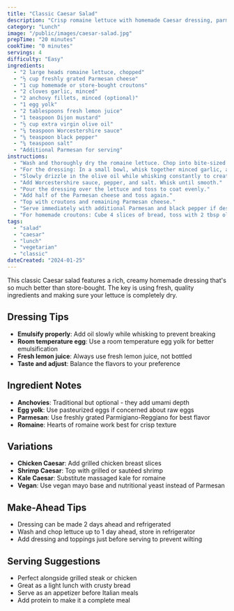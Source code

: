 ```yaml
---
title: "Classic Caesar Salad"
description: "Crisp romaine lettuce with homemade Caesar dressing, parmesan cheese, and crunchy croutons. A timeless favorite that's perfect as a side or light meal."
category: "Lunch"
image: "/public/images/caesar-salad.jpg"
prepTime: "20 minutes"
cookTime: "0 minutes"
servings: 4
difficulty: "Easy"
ingredients:
  - "2 large heads romaine lettuce, chopped"
  - "½ cup freshly grated Parmesan cheese"
  - "1 cup homemade or store-bought croutons"
  - "2 cloves garlic, minced"
  - "2 anchovy fillets, minced (optional)"
  - "1 egg yolk"
  - "2 tablespoons fresh lemon juice"
  - "1 teaspoon Dijon mustard"
  - "½ cup extra virgin olive oil"
  - "¼ teaspoon Worcestershire sauce"
  - "¼ teaspoon black pepper"
  - "¼ teaspoon salt"
  - "Additional Parmesan for serving"
instructions:
  - "Wash and thoroughly dry the romaine lettuce. Chop into bite-sized pieces and place in a large salad bowl."
  - "For the dressing: In a small bowl, whisk together minced garlic, anchovies (if using), egg yolk, lemon juice, and Dijon mustard."
  - "Slowly drizzle in the olive oil while whisking constantly to create an emulsion."
  - "Add Worcestershire sauce, pepper, and salt. Whisk until smooth."
  - "Pour the dressing over the lettuce and toss to coat evenly."
  - "Add half of the Parmesan cheese and toss again."
  - "Top with croutons and remaining Parmesan cheese."
  - "Serve immediately with additional Parmesan and black pepper if desired."
  - "For homemade croutons: Cube 4 slices of bread, toss with 2 tbsp olive oil and salt, bake at 400°F for 10-12 minutes until golden."
tags:
  - "salad"
  - "caesar"
  - "lunch"
  - "vegetarian"
  - "classic"
dateCreated: "2024-01-25"
---
```


This classic Caesar salad features a rich, creamy homemade dressing that's so much better than store-bought. The key is using fresh, quality ingredients and making sure your lettuce is completely dry.

## Dressing Tips

- **Emulsify properly**: Add oil slowly while whisking to prevent breaking
- **Room temperature egg**: Use a room temperature egg yolk for better emulsification
- **Fresh lemon juice**: Always use fresh lemon juice, not bottled
- **Taste and adjust**: Balance the flavors to your preference

## Ingredient Notes

- **Anchovies**: Traditional but optional - they add umami depth
- **Egg yolk**: Use pasteurized eggs if concerned about raw eggs
- **Parmesan**: Use freshly grated Parmigiano-Reggiano for best flavor
- **Romaine**: Hearts of romaine work best for crisp texture

## Variations

- **Chicken Caesar**: Add grilled chicken breast slices
- **Shrimp Caesar**: Top with grilled or sautéed shrimp
- **Kale Caesar**: Substitute massaged kale for romaine
- **Vegan**: Use vegan mayo base and nutritional yeast instead of Parmesan

## Make-Ahead Tips

- Dressing can be made 2 days ahead and refrigerated
- Wash and chop lettuce up to 1 day ahead, store in refrigerator
- Add dressing and toppings just before serving to prevent wilting

## Serving Suggestions

- Perfect alongside grilled steak or chicken
- Great as a light lunch with crusty bread
- Serve as an appetizer before Italian meals
- Add protein to make it a complete meal
